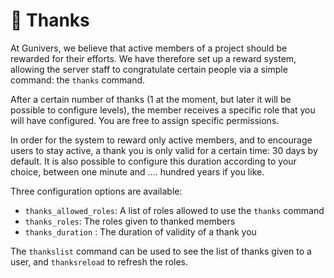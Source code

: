 # 💖 Thanks

At Gunivers, we believe that active members of a project should be rewarded for their efforts. We have therefore set up a reward system, allowing the server staff to congratulate certain people via a simple command: the `thanks` command.

After a certain number of thanks (1 at the moment, but later it will be possible to configure levels), the member receives a specific role that you will have configured. You are free to assign specific permissions.

In order for the system to reward only active members, and to encourage users to stay active, a thank you is only valid for a certain time: 30 days by default. It is also possible to configure this duration according to your choice, between one minute and .... hundred years if you like.

Three configuration options are available:

* `thanks_allowed_roles`: A list of roles allowed to use the `thanks` command
* `thanks_roles`: The roles given to thanked members
* `thanks_duration` : The duration of validity of a thank you

The `thankslist` command can be used to see the list of thanks given to a user, and `thanksreload` to refresh the roles.

